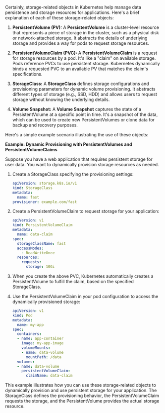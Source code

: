 Certainly, storage-related objects in Kubernetes help manage data persistence and storage resources for applications. Here's a brief explanation of each of these storage-related objects:

1. **PersistentVolume (PV):**
   A **PersistentVolume** is a cluster-level resource that represents a piece of storage in the cluster, such as a physical disk or network-attached storage. It abstracts the details of underlying storage and provides a way for pods to request storage resources.

2. **PersistentVolumeClaim (PVC):**
   A **PersistentVolumeClaim** is a request for storage resources by a pod. It's like a "claim" on available storage. Pods reference PVCs to use persistent storage. Kubernetes dynamically binds a requested PVC to an available PV that matches the claim's specifications.

3. **StorageClass:**
   A **StorageClass** defines storage configurations and provisioning parameters for dynamic volume provisioning. It abstracts different types of storage (e.g., SSD, HDD) and allows users to request storage without knowing the underlying details.

4. **Volume Snapshot:**
   A **Volume Snapshot** captures the state of a PersistentVolume at a specific point in time. It's a snapshot of the data, which can be used to create new PersistentVolumes or clone data for backup and recovery purposes.

Here's a simple example scenario illustrating the use of these objects:

**Example: Dynamic Provisioning with PersistentVolumes and PersistentVolumeClaims**

Suppose you have a web application that requires persistent storage for user data. You want to dynamically provision storage resources as needed.

1. Create a StorageClass specifying the provisioning settings:
   ```yaml
   apiVersion: storage.k8s.io/v1
   kind: StorageClass
   metadata:
     name: fast
   provisioner: example.com/fast
   ```

2. Create a PersistentVolumeClaim to request storage for your application:
   ```yaml
   apiVersion: v1
   kind: PersistentVolumeClaim
   metadata:
     name: data-claim
   spec:
     storageClassName: fast
     accessModes:
       - ReadWriteOnce
     resources:
       requests:
         storage: 10Gi
   ```

3. When you create the above PVC, Kubernetes automatically creates a PersistentVolume to fulfill the claim, based on the specified StorageClass.

4. Use the PersistentVolumeClaim in your pod configuration to access the dynamically provisioned storage:
   ```yaml
   apiVersion: v1
   kind: Pod
   metadata:
     name: my-app
   spec:
     containers:
     - name: app-container
       image: my-app-image
       volumeMounts:
       - name: data-volume
         mountPath: /data
     volumes:
     - name: data-volume
       persistentVolumeClaim:
         claimName: data-claim
   ```

This example illustrates how you can use these storage-related objects to dynamically provision and use persistent storage for your application. The StorageClass defines the provisioning behavior, the PersistentVolumeClaim requests the storage, and the PersistentVolume provides the actual storage resource.